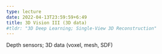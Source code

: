 ```yaml
---
type: lecture
date: 2022-04-13T23:59:59+6:49
title: 3D Vision III (3D data)
#tldr: "3D Deep Learning; Single-View 3D Reconstruction"
---
```

Depth sensors; 3D data (voxel, mesh, SDF)